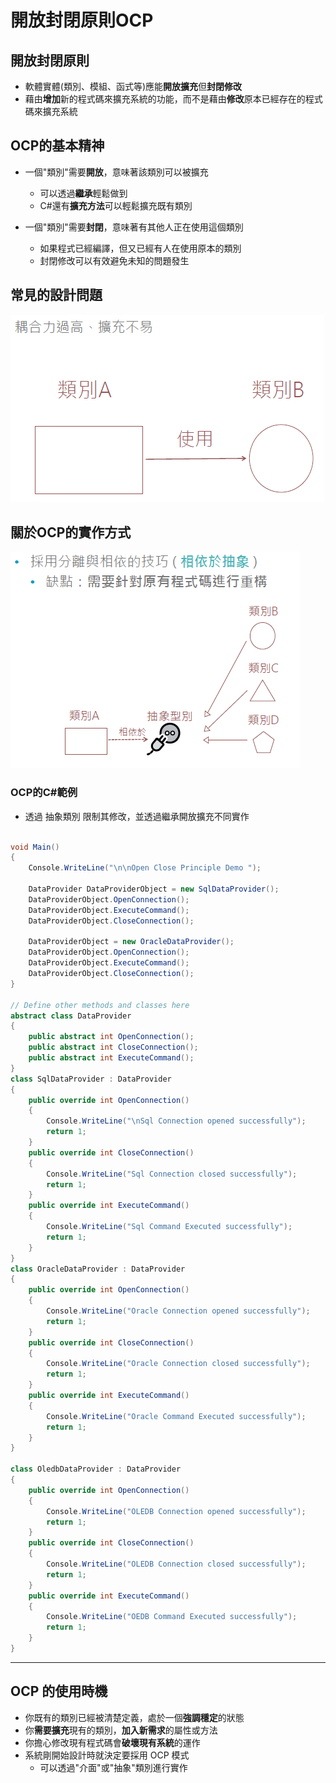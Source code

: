 # 開放封閉原則OCP

## 開放封閉原則

+ 軟體實體(類別、模組、函式等)應能**開放擴充**但**封閉修改**
+ 藉由**增加**新的程式碼來擴充系統的功能，而不是藉由**修改**原本已經存在的程式碼來擴充系統

## OCP的基本精神

+ 一個"類別"需要**開放**，意味著該類別可以被擴充
  + 可以透過**繼承**輕鬆做到
  + C#還有**擴充方法**可以輕鬆擴充既有類別
  
+ 一個"類別"需要**封閉**，意味著有其他人正在使用這個類別
  + 如果程式已經編譯，但又已經有人在使用原本的類別
  + 封閉修改可以有效避免未知的問題發生

## 常見的設計問題

<img class="header-picture" src="../images/ocp1.PNG" alt=""/>

## 關於OCP的實作方式

<img class="header-picture" src="../images/ocp2.PNG" alt=""/>

### OCP的C#範例

+ 透過 抽象類別 限制其修改，並透過繼承開放擴充不同實作

``` C#

void Main()
{
	Console.WriteLine("\n\nOpen Close Principle Demo ");

	DataProvider DataProviderObject = new SqlDataProvider();
	DataProviderObject.OpenConnection();
	DataProviderObject.ExecuteCommand();
	DataProviderObject.CloseConnection();

	DataProviderObject = new OracleDataProvider();
	DataProviderObject.OpenConnection();
	DataProviderObject.ExecuteCommand();
	DataProviderObject.CloseConnection();
}

// Define other methods and classes here
abstract class DataProvider
{
	public abstract int OpenConnection();
	public abstract int CloseConnection();
	public abstract int ExecuteCommand();
}
class SqlDataProvider : DataProvider
{
	public override int OpenConnection()
	{
		Console.WriteLine("\nSql Connection opened successfully");
		return 1;
	}
	public override int CloseConnection()
	{
		Console.WriteLine("Sql Connection closed successfully");
		return 1;
	}
	public override int ExecuteCommand()
	{
		Console.WriteLine("Sql Command Executed successfully");
		return 1;
	}
}
class OracleDataProvider : DataProvider
{
	public override int OpenConnection()
	{
		Console.WriteLine("Oracle Connection opened successfully");
		return 1;
	}
	public override int CloseConnection()
	{
		Console.WriteLine("Oracle Connection closed successfully");
		return 1;
	}
	public override int ExecuteCommand()
	{
		Console.WriteLine("Oracle Command Executed successfully");
		return 1;
	}
}

class OledbDataProvider : DataProvider
{
	public override int OpenConnection()
	{
		Console.WriteLine("OLEDB Connection opened successfully");
		return 1;
	}
	public override int CloseConnection()
	{
		Console.WriteLine("OLEDB Connection closed successfully");
		return 1;
	}
	public override int ExecuteCommand()
	{
		Console.WriteLine("OEDB Command Executed successfully");
		return 1;
	}
}

```

--- 

## OCP 的使用時機

+ 你既有的類別已經被清楚定義，處於一個**強調穩定**的狀態
+ 你**需要擴充**現有的類別，**加入新需求**的屬性或方法
+ 你擔心修改現有程式碼會**破壞現有系統**的運作
+ 系統剛開始設計時就決定要採用 OCP 模式
  + 可以透過"介面"或"抽象"類別進行實作
